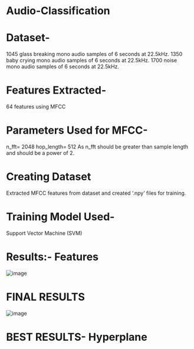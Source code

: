 # Audio-Classification
# Dataset- 
1045 glass breaking mono audio samples of 6 seconds at 22.5kHz.
1350 baby crying mono audio samples of 6 seconds at 22.5kHz.
1700 noise mono audio samples of 6 seconds at 22.5kHz. 

# Features Extracted- 
64 features using MFCC

# Parameters Used for MFCC- 
n_fft= 2048
hop_length= 512
As n_fft should be greater than sample length and should be a power of 2.

# Creating Dataset
Extracted MFCC features from dataset and created ‘.npy’ files for  training.

# Training Model Used- 
Support Vector Machine (SVM)

# Results:- Features
![image](https://user-images.githubusercontent.com/40122399/85192169-25367b00-b2df-11ea-93b0-f40a52afdfb7.png)

# FINAL RESULTS
![image](https://user-images.githubusercontent.com/40122399/85192261-7c3c5000-b2df-11ea-9254-01ce74d1312b.png)

# BEST RESULTS- Hyperplane

